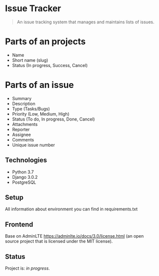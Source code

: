 # Issue Tracker
> An issue tracking system that manages and maintains lists of issues.

# Parts of an projects
* Name
* Short name (slug)
* Status (In progress, Success, Cancel)

# Parts of an issue
* Summary
* Description
* Type (Tasks/Bugs)
* Priority (Low, Medium, High)
* Status (To do, In progress, Done, Cancel)
* Attachments
* Reporter
* Assignee
* Comments
* Unique issue number

## Technologies
* Python 3.7
* Django 3.0.2
* PostgreSQL


## Setup
All information about environment you can find in requirements.txt


## Frontend
Base on AdminLTE https://adminlte.io/docs/3.0/license.html (an open source project that is licensed under the MIT license).


## Status
Project is: _in progress_.

